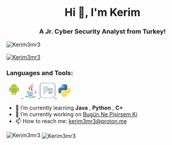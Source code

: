 <h1 align="center">Hi 👋, I'm Kerim</h1>
<h3 align="center">A Jr. Cyber Security Analyst from Turkey!</h3>

<p align="left"> <img src="https://komarev.com/ghpvc/?username=Kerim3mr3&label=Profile%20views&color=0e75b6&style=flat" alt="Kerim3mr3" /> </p>
<a href="https://linkedin.com/in/Kerim3mr3" target="blank"><img align="center" src="https://img.shields.io/badge/-LinkedIn-0072b1?&style=for-the-badge&logo=linkedin&logoColor=white"alt="Kerim3mr3"/></a>
<h3 align="left">Languages and Tools:</h3>
<p align="left"> <a href="https://developer.android.com" target="_blank" rel="noreferrer"> <img src="https://raw.githubusercontent.com/devicons/devicon/master/icons/android/android-original-wordmark.svg" alt="android" width="40" height="40"/> </a> <a href="https://www.java.com" target="_blank" rel="noreferrer"> <img src="https://raw.githubusercontent.com/devicons/devicon/master/icons/java/java-original.svg" alt="java" width="40" height="40"/> 
</a> <a href="https://www.photoshop.com/en" target="_blank" rel="noreferrer"> <img src="https://raw.githubusercontent.com/devicons/devicon/master/icons/photoshop/photoshop-line.svg" alt="photoshop" width="40" height="40"/> </a> <a href="https://www.python.org" target="_blank" rel="noreferrer"> <img src="https://raw.githubusercontent.com/devicons/devicon/master/icons/python/python-original.svg" alt="python" width="40" height="40"/> </a> </p>

- 🌱 I’m currently learning **Java** , **Python** , **C+**    
- 🔭 I’m currently working on [Bugün Ne Pişirsem Ki](https://github.com/Kerim3mr3/Bugun-Ne-Pisirsem-Ki)  
- 📫 How to reach me: kerim3mr3@proton.me  


<p><img align="left" src="https://github-readme-stats.vercel.app/api/top-langs?username=Kerim3mr3&show_icons=true&locale=en&layout=compact" alt="Kerim3mr3" /></p>
<p>&nbsp;<img align="center" src="https://github-readme-stats.vercel.app/api?username=Kerim3mr3&show_icons=true&locale=tr" alt="Kerim3mr3" /></p>
